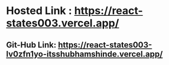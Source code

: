 # Hosted Link : https://react-states003.vercel.app/
## Git-Hub Link: https://react-states003-lv0zfn1yo-itsshubhamshinde.vercel.app/
